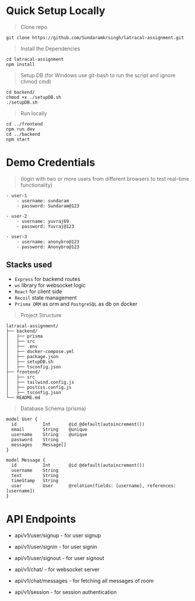 # Quick Setup Locally

> Clone repo

```
git clone https://github.com/Sundaramkrsingh/latracal-assignment.git
```

> Install the Dependencies

```
cd latracal-assignment
npm install
```

> Setup DB (for Windows use git-bash to run the script and ignore chmod cmd)

```
cd backend/
chmod +x ./setupDB.sh  
./setupDB.sh
```

> Run locally

```
cd ../frontend
npm run dev
cd ../backend
npm start
```

# Demo Credentials 

> (login with two or more users from different browsers to test real-time functionality)

    - user-1
        - username: sundaram
        - password: Sundaram@123

    - user-2
        - username: yuvraj69
        - password: Yuvraj@123
    
    - user-3
        - username: anonybro@123
        - password: Anonybro@123


## Stacks used
- ```Express``` for backend routes
- ```ws``` library for websocket logic
- ```React``` for client side
- ```Recoil``` state management
- ```Prisma ORM``` as orm and ```PostgreSQL``` as db on docker


> Project Structure

```
latracal-assignment/
├── backend/
│   ├── prisma
│   ├── src 
│   ├── .env
│   ├── docker-compose.yml
│   ├── package.json
│   ├── setupDB.sh
│   ├── tsconfig.json
├── frontend/
│   ├── src
│   ├── tailwind.config.js
│   ├── postcss.config.js
│   ├── tsconfig.json
└── README.md
```


> Database Schema (prisma)

```
model User {
  id          Int       @id @default(autoincrement())
  email       String    @unique
  username    String    @unique
  password    String 
  messages    Message[]
}

model Message {
  id          Int       @id @default(autoincrement())
  username    String       
  text        String
  timeStamp   String
  user        User      @relation(fields: [username], references: [username])
}
```


# API Endpoints

- api/v1/user/signup   - for user signup
- api/v1/user/signin   - for user signin
- api/v1/user/signout  - for user signout

- api/v1/chat/         - for websocket server
- api/v1/chat/messages - for fetching all messages of room
- api/v1/session       - for session authentication